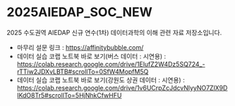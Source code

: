 # 2025AIEDAP_SOC_NEW
2025 수도권역 AIEDAP 신규 연수(1차) 데이터과학의 이해 관련 자료 저장소입니다.
* 마무리 설문 링크 : https://affinitybubble.com/
* 데이터 실습 코랩 노트북 바로 보기(버스 데이터 : 시연용) : https://colab.research.google.com/drive/1ElufZ2W4Dz5SQ724_-rTTiw2JDXvLBTB#scrollTo=0SfW4MopfM5Q
* 데이터 실습 코랩 노트북 바로 보기(강원도 상권 데이터 : 시연용) : https://colab.research.google.com/drive/1v6UCrpZcJdcvNlyyNO7ZlX9DlKdO8Tr5#scrollTo=5HjNhkCfwHFU
